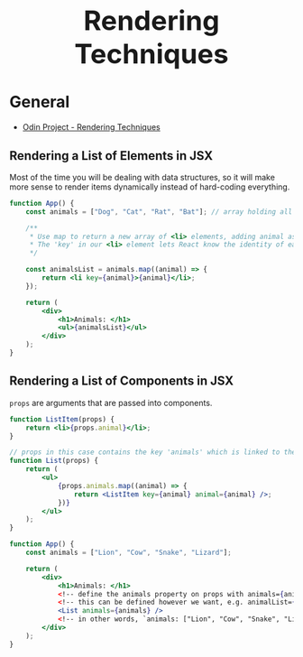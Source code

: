 <h1 style='text-align:center;font-size:3rem;'>Rendering Techniques</h1>

# General

-   [Odin Project - Rendering Techniques](https://www.theodinproject.com/lessons/node-path-react-new-rendering-techniques)

## Rendering a List of Elements in JSX

Most of the time you will be dealing with data structures, so it will make more sense to render items dynamically instead of hard-coding everything.

```jsx
function App() {
    const animals = ["Dog", "Cat", "Rat", "Bat"]; // array holding all animals values

    /**
     * Use map to return a new array of <li> elements, adding animal as its text.
     * The 'key' in our <li> element lets React know the identity of each element in the list.
     */

    const animalsList = animals.map((animal) => {
        return <li key={animal}>{animal}</li>;
    });

    return (
        <div>
            <h1>Animals: </h1>
            <ul>{animalsList}</ul>
        </div>
    );
}
```

## Rendering a List of Components in JSX

`props` are arguments that are passed into components.

```jsx
function ListItem(props) {
    return <li>{props.animal}</li>;
}

// props in this case contains the key 'animals' which is linked to the array 'animals'
function List(props) {
    return (
        <ul>
            {props.animals.map((animal) => {
                return <ListItem key={animal} animal={animal} />;
            })}
        </ul>
    );
}

function App() {
    const animals = ["Lion", "Cow", "Snake", "Lizard"];

    return (
        <div>
            <h1>Animals: </h1>
            <!-- define the animals property on props with animals={animals} -->
            <!-- this can be defined however we want, e.g. animalList={animals} -->
            <List animals={animals} />
            <!-- in other words, `animals: ["Lion", "Cow", "Snake", "Lizard"]`>
        </div>
    );
}
```
